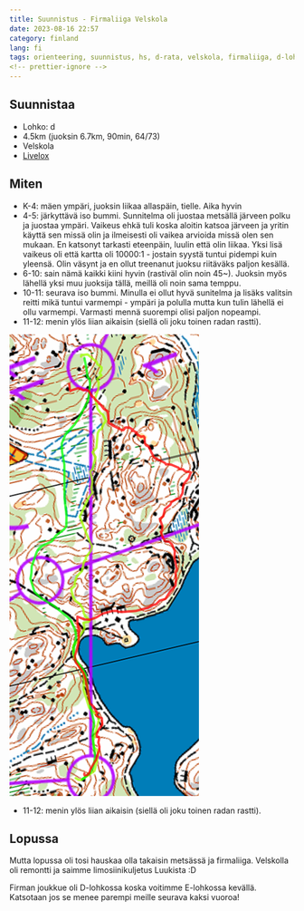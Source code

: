 ```yaml
---
title: Suunnistus - Firmaliiga Velskola
date: 2023-08-16 22:57
category: finland
lang: fi
tags: orienteering, suunnistus, hs, d-rata, velskola, firmaliiga, d-lohko, lippukallio
<!-- prettier-ignore -->
---
```


Suunnistaa
---

- Lohko: d
- 4.5km (juoksin 6.7km, 90min, 64/73)
- Velskola
- [Livelox](https://www.livelox.com/Viewer/Firmaliiga-2023-syksy-1-kisa-Velskola/D?classId=644526&tab=player)

Miten
---

- K-4: mäen ympäri, juoksin liikaa allaspäin, tielle. Aika hyvin
- 4-5: järkyttävä iso bummi. Sunnitelma oli juostaa metsällä järveen polku ja juostaa ympäri. Vaikeus ehkä tuli koska aloitin katsoa järveen ja yritin käyttä sen missä olin ja ilmeisesti oli vaikea arvioida missä olen sen mukaan. En katsonyt tarkasti eteenpäin, luulin että olin liikaa. Yksi lisä vaikeus oli että kartta oli 10000:1 - jostain syystä tuntui pidempi kuin yleensä. Olin väsynt ja en ollut treenanut juoksu riitäväks paljon kesällä.
- 6-10: sain nämä kaikki kiini hyvin (rastiväl olin noin 45~). Juoksin myös lähellä yksi muu juoksija tällä, meillä oli noin sama temppu.
- 10-11: seurava iso bummi. Minulla ei ollut hyvä sunitelma ja lisäks valitsin reitti mikä tuntui varmempi - ympäri ja polulla mutta kun tulin lähellä ei ollu varmempi. Varmasti mennä suorempi olisi paljon nopeampi.
- 11-12: menin ylös liian aikaisin (siellä oli joku toinen radan rastti).

[![from rasti 10 to 11](images/10-11.20230815.firmaliiga.png "10-11")](images/10-11.20230815.firmaliiga.png)

- 11-12: menin ylös liian aikaisin (siellä oli joku toinen radan rastti).

Lopussa
---

Mutta lopussa oli tosi hauskaa olla takaisin metsässä ja firmaliiga. Velskolla oli remontti ja saimme limosiinikuljetus Luukista :D

Firman joukkue oli D-lohkossa koska voitimme E-lohkossa kevällä. Katsotaan jos se menee parempi meille seurava kaksi vuoroa!
